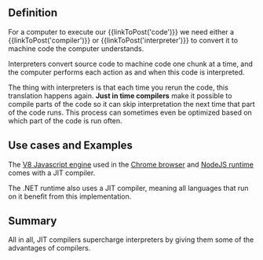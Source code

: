 ## Definition
For a computer to execute our {{linkToPost('code')}} we need either a {{linkToPost('compiler')}} or {{linkToPost('interpreter')}} to convert it to machine code the computer understands. 

Interpreters convert source code to machine code one chunk at a time, and the computer performs each action as and when this code is interpreted.

The thing with interpreters is that each time you rerun the code, this translation happens again. **Just in time compilers** make it possible to compile parts of the code so it can skip interpretation the next time that part of the code runs.
This process can sometimes even be optimized based on which part of the code is run often.

## Use cases and Examples

The [V8 Javascript engine](https://v8.dev) used in the [Chrome browser](https://www.google.com/chrome) and [NodeJS runtime](https://nodejs.org/en) comes with a JIT compiler.

The .NET runtime also uses a JIT compiler, meaning all languages that run on it benefit from this implementation.

## Summary
All in all, JIT compilers supercharge interpreters by giving them some of the advantages of compilers.